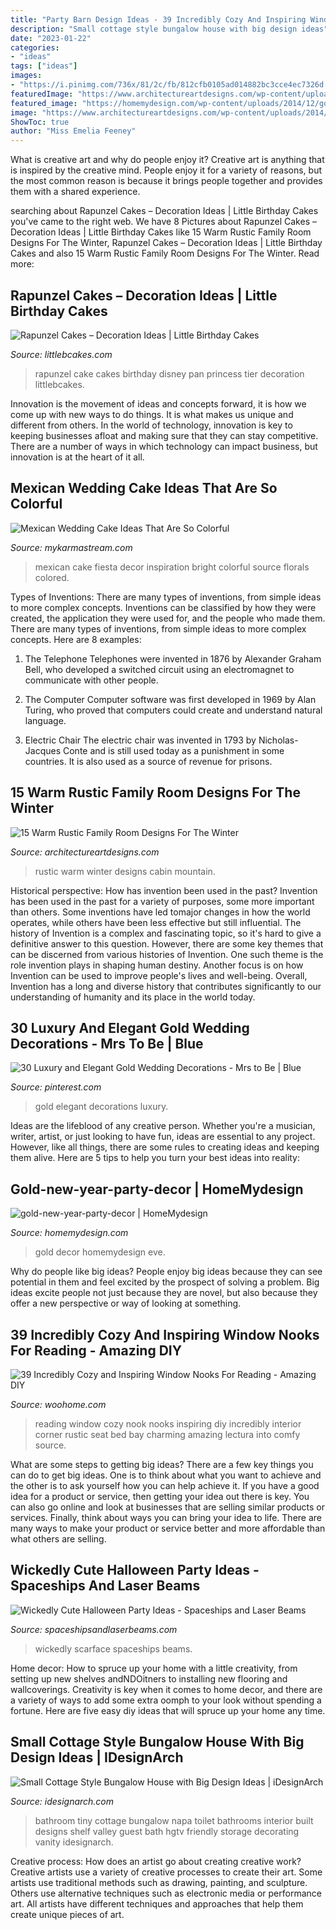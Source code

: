```yaml
---
title: "Party Barn Design Ideas - 39 Incredibly Cozy And Inspiring Window Nooks For Reading"
description: "Small cottage style bungalow house with big design ideas"
date: "2023-01-22"
categories:
- "ideas"
tags: ["ideas"]
images:
- "https://i.pinimg.com/736x/81/2c/fb/812cfb0105ad014882bc3cce4ec7326d.jpg"
featuredImage: "https://www.architectureartdesigns.com/wp-content/uploads/2014/10/15-Warm-Rustic-Family-Room-Designs-For-The-Winter-12-630x883.jpg"
featured_image: "https://homemydesign.com/wp-content/uploads/2014/12/gold-new-year-party-decor.jpg"
image: "https://www.architectureartdesigns.com/wp-content/uploads/2014/10/15-Warm-Rustic-Family-Room-Designs-For-The-Winter-12-630x883.jpg"
ShowToc: true
author: "Miss Emelia Feeney"
---
```



What is creative art and why do people enjoy it?
Creative art is anything that is inspired by the creative mind. People enjoy it for a variety of reasons, but the most common reason is because it brings people together and provides them with a shared experience.

	

		
searching about Rapunzel Cakes – Decoration Ideas | Little Birthday Cakes you've came to the right web. We have 8 Pictures about Rapunzel Cakes – Decoration Ideas | Little Birthday Cakes like 15 Warm Rustic Family Room Designs For The Winter, Rapunzel Cakes – Decoration Ideas | Little Birthday Cakes and also 15 Warm Rustic Family Room Designs For The Winter. Read more:
		
    
## Rapunzel Cakes – Decoration Ideas | Little Birthday Cakes

<img loading=lazy src="http://www.littlebcakes.com/wp-content/uploads/2013/08/Rapunzel-Cake-Pan.jpg" onerror="this.onerror=null;this.src='https://tse4.mm.bing.net/th?id=OIP.tqgWB2Q-8wN5bo5QcUhSjQHaKI&amp;pid=15.1';" alt="Rapunzel Cakes – Decoration Ideas | Little Birthday Cakes">

_Source: littlebcakes.com_

>rapunzel cake cakes birthday disney pan princess tier decoration littlebcakes. 

	

Innovation is the movement of ideas and concepts forward, it is how we come up with new ways to do things. It is what makes us unique and different from others. In the world of technology, innovation is key to keeping businesses afloat and making sure that they can stay competitive. There are a number of ways in which technology can impact business, but innovation is at the heart of it all.

    
## Mexican Wedding Cake Ideas That Are So Colorful

<img loading=lazy src="https://mykarmastream.com/wp-content/uploads/2018/07/mexican-wedding-cake-6-.jpg" onerror="this.onerror=null;this.src='https://tse4.mm.bing.net/th?id=OIP.5wUnMH8Pu7Sr0tM6GWBbmwHaKi&amp;pid=15.1';" alt="Mexican Wedding Cake Ideas That Are So Colorful">

_Source: mykarmastream.com_

>mexican cake fiesta decor inspiration bright colorful source florals colored. 

	

Types of Inventions: There are many types of inventions, from simple ideas to more complex concepts.
Inventions can be classified by how they were created, the application they were used for, and the people who made them. There are many types of inventions, from simple ideas to more complex concepts. Here are 8 examples:
1. The Telephone 
Telephones were invented in 1876 by Alexander Graham Bell, who developed a switched circuit using an electromagnet to communicate with other people.

2. The Computer 
Computer software was first developed in 1969 by Alan Turing, who proved that computers could create and understand natural language.

3. Electric Chair 
The electric chair was invented in 1793 by Nicholas-Jacques Conte and is still used today as a punishment in some countries. It is also used as a source of revenue for prisons. 

    
## 15 Warm Rustic Family Room Designs For The Winter

<img loading=lazy src="https://www.architectureartdesigns.com/wp-content/uploads/2014/10/15-Warm-Rustic-Family-Room-Designs-For-The-Winter-12-630x883.jpg" onerror="this.onerror=null;this.src='https://tse4.mm.bing.net/th?id=OIP.Itgj3dTGvYmXyyCREI6akQHaKY&amp;pid=15.1';" alt="15 Warm Rustic Family Room Designs For The Winter">

_Source: architectureartdesigns.com_

>rustic warm winter designs cabin mountain. 

	

Historical perspective: How has invention been used in the past?
Invention has been used in the past for a variety of purposes, some more important than others. Some inventions have led tomajor changes in how the world operates, while others have been less effective but still influential. The history of Invention is a complex and fascinating topic, so it's hard to give a definitive answer to this question. However, there are some key themes that can be discerned from various histories of Invention. One such theme is the role invention plays in shaping human destiny. Another focus is on how Invention can be used to improve people's lives and well-being. Overall, Invention has a long and diverse history that contributes significantly to our understanding of humanity and its place in the world today.

    
## 30 Luxury And Elegant Gold Wedding Decorations - Mrs To Be | Blue

<img loading=lazy src="https://i.pinimg.com/736x/81/2c/fb/812cfb0105ad014882bc3cce4ec7326d.jpg" onerror="this.onerror=null;this.src='https://tse2.mm.bing.net/th?id=OIP.fMqRnCjv3K_BH15wsPJF4wHaLE&amp;pid=15.1';" alt="30 Luxury and Elegant Gold Wedding Decorations - Mrs to Be | Blue">

_Source: pinterest.com_

>gold elegant decorations luxury. 

	

Ideas are the lifeblood of any creative person. Whether you're a musician, writer, artist, or just looking to have fun, ideas are essential to any project. However, like all things, there are some rules to creating ideas and keeping them alive. Here are 5 tips to help you turn your best ideas into reality:

    
## Gold-new-year-party-decor | HomeMydesign

<img loading=lazy src="https://homemydesign.com/wp-content/uploads/2014/12/gold-new-year-party-decor.jpg" onerror="this.onerror=null;this.src='https://tse4.mm.bing.net/th?id=OIP.wtkxnxxalpEnJKuCNiB5EgHaPE&amp;pid=15.1';" alt="gold-new-year-party-decor | HomeMydesign">

_Source: homemydesign.com_

>gold decor homemydesign eve. 

	

Why do people like big ideas?
People enjoy big ideas because they can see potential in them and feel excited by the prospect of solving a problem. Big ideas excite people not just because they are novel, but also because they offer a new perspective or way of looking at something.

    
## 39 Incredibly Cozy And Inspiring Window Nooks For Reading - Amazing DIY

<img loading=lazy src="http://www.woohome.com/wp-content/uploads/2013/10/Inspiring-Window-Reading-Nook-13.jpg" onerror="this.onerror=null;this.src='https://tse4.mm.bing.net/th?id=OIP.PP8D9fqOztBXp_tLKg8rzAHaIN&amp;pid=15.1';" alt="39 Incredibly Cozy and Inspiring Window Nooks For Reading - Amazing DIY">

_Source: woohome.com_

>reading window cozy nook nooks inspiring diy incredibly interior corner rustic seat bed bay charming amazing lectura into comfy source. 

	

What are some steps to getting big ideas?
There are a few key things you can do to get big ideas. One is to think about what you want to achieve and the other is to ask yourself how you can help achieve it. If you have a good idea for a product or service, then getting your idea out there is key. You can also go online and look at businesses that are selling similar products or services. Finally, think about ways you can bring your idea to life. There are many ways to make your product or service better and more affordable than what others are selling.

    
## Wickedly Cute Halloween Party Ideas - Spaceships And Laser Beams

<img loading=lazy src="https://spaceshipsandlaserbeams.com/wp-content/uploads/2015/09/unique-halloween-party-ideas-4059.jpg" onerror="this.onerror=null;this.src='https://tse2.mm.bing.net/th?id=OIP.VaaeMdHPG_P5v3CyVcEg_gHaLZ&amp;pid=15.1';" alt="Wickedly Cute Halloween Party Ideas - Spaceships and Laser Beams">

_Source: spaceshipsandlaserbeams.com_

>wickedly scarface spaceships beams. 

	

Home decor: How to spruce up your home with a little creativity, from setting up new shelves andNDOitners to installing new flooring and wallcoverings.
Creativity is key when it comes to home decor, and there are a variety of ways to add some extra oomph to your look without spending a fortune. Here are five easy diy ideas that will spruce up your home any time.

    
## Small Cottage Style Bungalow House With Big Design Ideas | IDesignArch

<img loading=lazy src="https://www.idesignarch.com/wp-content/uploads/Stylish-Cottage-Style-Bungalow-Home_9.jpg" onerror="this.onerror=null;this.src='https://tse4.mm.bing.net/th?id=OIP.62Kn80hhlYWc-8KPfwv_2gHaLH&amp;pid=15.1';" alt="Small Cottage Style Bungalow House with Big Design Ideas | iDesignArch">

_Source: idesignarch.com_

>bathroom tiny cottage bungalow napa toilet bathrooms interior built designs shelf valley guest bath hgtv friendly storage decorating vanity idesignarch. 

	

Creative process: How does an artist go about creating creative work?
Creative artists use a variety of creative processes to create their art. Some artists use traditional methods such as drawing, painting, and sculpture. Others use alternative techniques such as electronic media or performance art. All artists have different techniques and approaches that help them create unique pieces of art.

